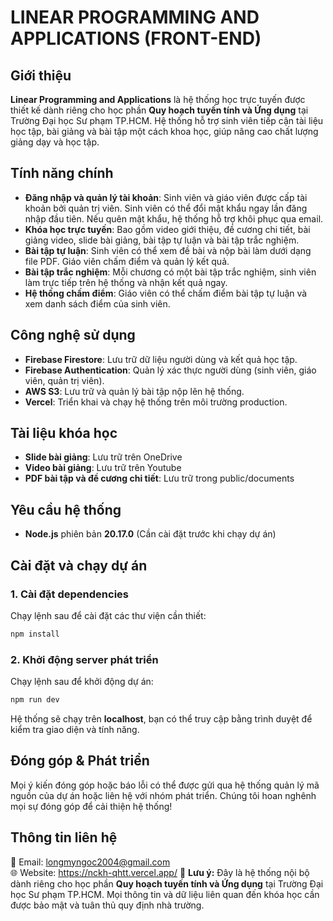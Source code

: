 # LINEAR PROGRAMMING AND APPLICATIONS (FRONT-END)

## Giới thiệu
**Linear Programming and Applications** là hệ thống học trực tuyến được thiết kế dành riêng cho học phần **Quy hoạch tuyến tính và Ứng dụng** tại Trường Đại học Sư phạm TP.HCM. Hệ thống hỗ trợ sinh viên tiếp cận tài liệu học tập, bài giảng và bài tập một cách khoa học, giúp nâng cao chất lượng giảng dạy và học tập.

## Tính năng chính
- **Đăng nhập và quản lý tài khoản**: Sinh viên và giáo viên được cấp tài khoản bởi quản trị viên. Sinh viên có thể đổi mật khẩu ngay lần đăng nhập đầu tiên. Nếu quên mật khẩu, hệ thống hỗ trợ khôi phục qua email.
- **Khóa học trực tuyến**: Bao gồm video giới thiệu, đề cương chi tiết, bài giảng video, slide bài giảng, bài tập tự luận và bài tập trắc nghiệm.
- **Bài tập tự luận**: Sinh viên có thể xem đề bài và nộp bài làm dưới dạng file PDF. Giáo viên chấm điểm và quản lý kết quả.
- **Bài tập trắc nghiệm**: Mỗi chương có một bài tập trắc nghiệm, sinh viên làm trực tiếp trên hệ thống và nhận kết quả ngay.
- **Hệ thống chấm điểm**: Giáo viên có thể chấm điểm bài tập tự luận và xem danh sách điểm của sinh viên.

## Công nghệ sử dụng
- **Firebase Firestore**: Lưu trữ dữ liệu người dùng và kết quả học tập.
- **Firebase Authentication**: Quản lý xác thực người dùng (sinh viên, giáo viên, quản trị viên).
- **AWS S3**: Lưu trữ và quản lý bài tập nộp lên hệ thống.
- **Vercel**: Triển khai và chạy hệ thống trên môi trường production.

## Tài liệu khóa học
- **Slide bài giảng**: Lưu trữ trên OneDrive
- **Video bài giảng**: Lưu trữ trên Youtube
- **PDF bài tập và đề cương chi tiết**: Lưu trữ trong public/documents

## Yêu cầu hệ thống
- **Node.js** phiên bản **20.17.0** (Cần cài đặt trước khi chạy dự án)

## Cài đặt và chạy dự án
### 1. Cài đặt dependencies
Chạy lệnh sau để cài đặt các thư viện cần thiết:
```bash
npm install
```

### 2. Khởi động server phát triển
Chạy lệnh sau để khởi động dự án:
```bash
npm run dev
```

Hệ thống sẽ chạy trên **localhost**, bạn có thể truy cập bằng trình duyệt để kiểm tra giao diện và tính năng.

## Đóng góp & Phát triển
Mọi ý kiến đóng góp hoặc báo lỗi có thể được gửi qua hệ thống quản lý mã nguồn của dự án hoặc liên hệ với nhóm phát triển. Chúng tôi hoan nghênh mọi sự đóng góp để cải thiện hệ thống!

## Thông tin liên hệ
📧 Email: longmyngoc2004@gmail.com  
🌐 Website: https://nckh-qhtt.vercel.app/ 
📌 **Lưu ý:** Đây là hệ thống nội bộ dành riêng cho học phần **Quy hoạch tuyến tính và Ứng dụng** tại Trường Đại học Sư phạm TP.HCM. Mọi thông tin và dữ liệu liên quan đến khóa học cần được bảo mật và tuân thủ quy định nhà trường.

